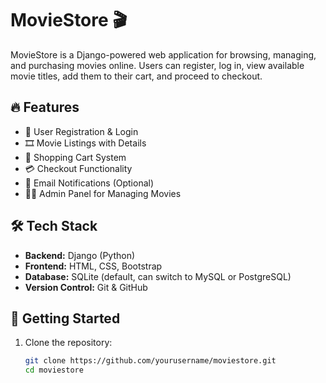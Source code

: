 # MovieStore 🎬

MovieStore is a Django-powered web application for browsing, managing, and purchasing movies online. Users can register, log in, view available movie titles, add them to their cart, and proceed to checkout.

## 🔥 Features

- 🧾 User Registration & Login
- 🎞️ Movie Listings with Details
- 🛒 Shopping Cart System
- 💳 Checkout Functionality
- 📧 Email Notifications (Optional)
- 👨‍💼 Admin Panel for Managing Movies

## 🛠 Tech Stack

- **Backend:** Django (Python)
- **Frontend:** HTML, CSS, Bootstrap
- **Database:** SQLite (default, can switch to MySQL or PostgreSQL)
- **Version Control:** Git & GitHub

## 🚀 Getting Started

1. Clone the repository:
   ```bash
   git clone https://github.com/yourusername/moviestore.git
   cd moviestore
